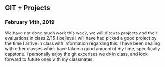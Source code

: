 ## GIT + Projects
### February 14th, 2019

We have not done much work this week, we will discuss projects and their evaluations in class 2/15. I believe I will have had picked a good project by the time I arrive in class with information regarding this. I have been dealing with other classes which have taken a good amount of my time, specifically capstone. I personally enjoy the git excerises we do in class, and look forward to future ones with my classmates.

